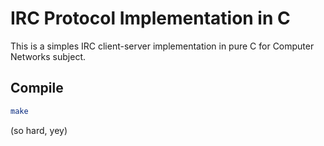# IRC Protocol Implementation in C

This is a simples IRC client-server implementation in pure C for Computer Networks subject.

## Compile

```sh
make
```
(so hard, yey)
